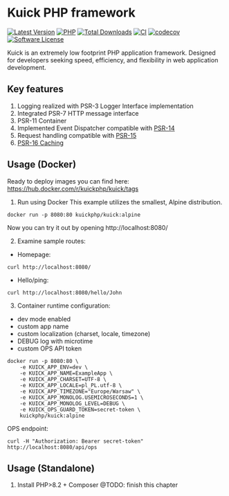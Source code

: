 # Kuick PHP framework
[![Latest Version](https://img.shields.io/github/release/milejko/kuick-framework.svg?cacheSeconds=14400)](https://github.com/milejko/kuick-framework-framework/releases)
[![PHP](https://img.shields.io/badge/PHP-8.2%20|%208.3%20|%208.4-blue?logo=php&cacheSeconds=3600)](https://www.php.net)
[![Total Downloads](https://img.shields.io/packagist/dt/kuick/framework.svg?cacheSeconds=14400)](https://packagist.org/packages/kuick/framework)
[![CI](https://github.com/milejko/kuick-framework/actions/workflows/ci.yml/badge.svg)](https://github.com/milejko/kuick-framework/actions/workflows/ci.yml)
[![codecov](https://codecov.io/gh/milejko/kuick-framework/graph/badge.svg?token=80QEBDHGPH)](https://codecov.io/gh/milejko/kuick-framework)
[![Software License](https://img.shields.io/badge/license-MIT-brightgreen.svg?cacheSeconds=14400)](LICENSE)

Kuick is an extremely low footprint PHP application framework.
Designed for developers seeking speed, efficiency, and flexibility in web application development.

## Key features
1. Logging realized with PSR-3 Logger Interface implementation
2. Integrated PSR-7 HTTP message interface
3. PSR-11 Container
4. Implemented Event Dispatcher compatible with [PSR-14](https://github.com/milejko/kuick-event-dispatcher)
4. Request handling compatible with [PSR-15](https://github.com/milejko/kuick-http)
5. [PSR-16 Caching](https://github.com/milejko/kuick-cache)

## Usage (Docker)
Ready to deploy images you can find here: https://hub.docker.com/r/kuickphp/kuick/tags

1. Run using Docker
This example utilizes the smallest, Alpine distribution.
```
docker run -p 8080:80 kuickphp/kuick:alpine
```
Now you can try it out by opening http://localhost:8080/<br>

2. Examine sample routes:
- Homepage:
```
curl http://localhost:8080/
```
- Hello/ping:
```
curl http://localhost:8080/hello/John
```

3. Container runtime configuration:
- dev mode enabled
- custom app name
- custom localization (charset, locale, timezone)
- DEBUG log with microtime
- custom OPS API token
```
docker run -p 8080:80 \
    -e KUICK_APP_ENV=dev \
    -e KUICK_APP_NAME=ExampleApp \
    -e KUICK_APP_CHARSET=UTF-8 \
    -e KUICK_APP_LOCALE=pl_PL.utf-8 \
    -e KUICK_APP_TIMEZONE="Europe/Warsaw" \
    -e KUICK_APP_MONOLOG.USEMICROSECONDS=1 \
    -e KUICK_APP_MONOLOG_LEVEL=DEBUG \
    -e KUICK_OPS_GUARD_TOKEN=secret-token \
    kuickphp/kuick:alpine
```
OPS endpoint:
```
curl -H "Authorization: Bearer secret-token" http://localhost:8080/api/ops
```
## Usage (Standalone)
1. Install PHP>8.2 + Composer
@TODO: finish this chapter